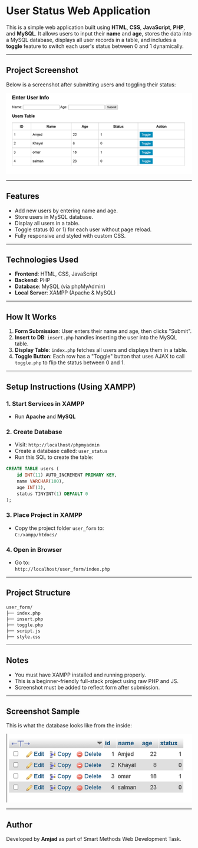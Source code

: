 # User Status Web Application

This is a simple web application built using **HTML**, **CSS**, **JavaScript**, **PHP**, and **MySQL**. It allows users to input their **name** and **age**, stores the data into a MySQL database, displays all user records in a table, and includes a **toggle** feature to switch each user's status between 0 and 1 dynamically.

---

##  Project Screenshot

Below is a screenshot after submitting users and toggling their status:

![User Status Table Screenshot](screenshot.png)



---

##  Features

- Add new users by entering name and age.
- Store users in MySQL database.
- Display all users in a table.
- Toggle status (0 or 1) for each user without page reload.
- Fully responsive and styled with custom CSS.

---

##  Technologies Used

- **Frontend**: HTML, CSS, JavaScript
- **Backend**: PHP
- **Database**: MySQL (via phpMyAdmin)
- **Local Server**: XAMPP (Apache & MySQL)

---

##  How It Works

1. **Form Submission**: User enters their name and age, then clicks "Submit".
2. **Insert to DB**: `insert.php` handles inserting the user into the MySQL table.
3. **Display Table**: `index.php` fetches all users and displays them in a table.
4. **Toggle Button**: Each row has a "Toggle" button that uses AJAX to call `toggle.php` to flip the status between 0 and 1.

---

##  Setup Instructions (Using XAMPP)

### 1. Start Services in XAMPP
- Run **Apache** and **MySQL**

### 2. Create Database
- Visit: `http://localhost/phpmyadmin`
- Create a database called: `user_status`
- Run this SQL to create the table:

```sql
CREATE TABLE users (
    id INT(11) AUTO_INCREMENT PRIMARY KEY,
    name VARCHAR(100),
    age INT(3),
    status TINYINT(1) DEFAULT 0
);
```

### 3. Place Project in XAMPP
- Copy the project folder `user_form` to:  
  `C:/xampp/htdocs/`

### 4. Open in Browser
- Go to:  
  `http://localhost/user_form/index.php`

---

##  Project Structure

```
user_form/
├── index.php
├── insert.php
├── toggle.php
├── script.js
├── style.css
```

---

##  Notes

- You must have XAMPP installed and running properly.
- This is a beginner-friendly full-stack project using raw PHP and JS.
- Screenshot must be added to reflect form after submission.

---

##  Screenshot Sample

This is what the database looks like from the inside:

![User Status Table Screenshot](screenshot2.png)

---

##  Author

Developed by **Amjad** as part of Smart Methods Web Development Task.
